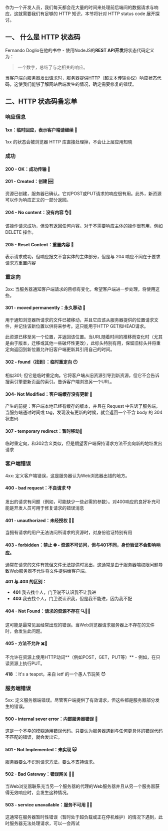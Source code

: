 作为一个开发人员，我们每天都会花大量的时间来处理前后端间的数据请求与响应，这就需要我们有足够的 HTTP 知识，本节将针对 HTTP status code 展开探讨。

## 一、 什么是 HTTP 状态码

Fernando Doglio在他的书中 - 使用NodeJS的**REST API开发**将状态代码定义为：

> 一个数字，总结了与之相关的响应。

当客户端向服务器发出请求时，服务器提供HTTP（超文本传输协议）响应状态代码，这使我们能够了解网站后端发生的情况，确定需要修复的错误。



## 二、HTTP 状态码备忘单



### 响应信息

#### 1xx：临时回应，表示客户端请继续 📝

1xx 的状态会被浏览器 HTTP 库直接处理掉，不会让上层应用知晓



### 成功

#### 200 - OK：成功传输 💯

#### 201 - Created：创建 🆕

资源已创建，服务器已确认。它对POST或PUT请求的响应很有用。此外，新资源可以作为响应正文的一部分返回。

#### 204 - No content：没有内容 👌🥚

该操作请求成功，但没有返回任何内容。对于不需要响应主体的操作很有用，例如 DELETE 操作。

#### 205 - Reset Content：重置内容 🐾

表示请求成功，但响应报文不含实体的主体部分，但是与 204 响应不同在于要求请求方重置内容



### 重定向

3xx: 当服务器通知客户端请求的目标有变化，希望客户端进一步处理，将使用这些。

#### 301 - moved permanently：永久移动 🏃

 用于通知浏览器所请求的文件已被移动，并且它应该从服务器提供的位置请求文件，并记住该新位置以供将来参考。这只能用于HTTP GET和HEAD请求。

此资源已移至另一个位置，并返回该位置。当URL随着时间的推移而变化时（尤其是由于版本，迁移或其他一些破坏性更改），此标头特别有用，保留旧标头并将重定向返回到新位置允许旧客户端更新其引用自己的时间。

#### 302 - found（找到）：临时重定向 🕘

相似301; 但它是临时重定向。它将客户端从旧资源引导到新资源，但它不会告诉搜索引擎更新页面的索引。告诉客户端浏览另一个URL。

#### 304- Not Modified：客户端缓存没有更新 👯

产生的前提：客户端本地已经有缓存的版本，并且在 Request 中告诉了服务端，当服务端通过时间或 tag，发现没有更新的时候，就会返回一个不含 body 的 304 状态码

#### 307 - temporary redirect：暂时移动🚶

临时重定向，和302含义类似，但是期望客户端保持请求方法不变向新的地址发出请求



### 客户端错误

4xx: 定义客户端错误，这是服务器认为Web浏览器出错的地方。

#### 400 - bad request：不良请求 👎

发出的请求有问题（例如，可能缺少一些必需的参数）。对400响应的良好补充可能是开发人员可用于修复请求的错误消息

#### 401 - unauthorized：未经授权 🚫🚫️

当拥有请求的用户无法访问所请求的资源时，对身份验证特别有用

#### 403 - forbidden：禁止 ⛔️ - 资源不可访问，但与401不同，身份验证不会影响响应。

通常在请求的文件有效但文件无法提供时发出，这通常是由于服务器端权限问题导致Web服务器不允许将文件提供给客户端。

**401 与 403 的区别：**

-  **401** 我去找个人，门卫说不认识我不让我进
-  **403** 我去找个人，门卫说认识我，但是我不能进，因为我不配

#### 404 - Not Found：请求的资源不存在 🔍🔎🔦 

这可能是最常见且经常出现的错误。当Web浏览器请求服务器上不存在的文件时，会发生此问题。

#### 405 - 方法不允许 ✖️🙅

不允许在资源上使用HTTP动词**（例如POST，GET，PUT等）** - 例如，在只读资源上执行PUT。

**418** ：It's a teapot，来自 ietf 的一个愚人节玩笑 😈



### 服务端错误

5xx: 定义服务器端错误。尽管客户端提供了有效请求，但这些都是服务器部分发生的错误。

#### 500 - internal sever error：内部服务器错误 🙈

这是一个不幸的模糊通用错误代码。只要认为服务器遇到与任何更具体的错误代码不匹配的错误，就会发出它。

#### 501 - Not Implemented：未实现 🙀

服务器要么不识别请求方法，要么不支持请求。

#### 502 - Bad Gateway：错误网关 🤦‍♀

当Web浏览器联系充当另一个服务器的代理的Web服务器并且从另一个服务器获得无效响应时，会发生这种情况。

#### 503 - service unavailable：服务不可用 🤭👻

 这通常在服务器暂时性错误（暂时处于超负载或正在停机维护）的情况下遇到，此时服务器无法处理请求，可以一会再试

##### 

